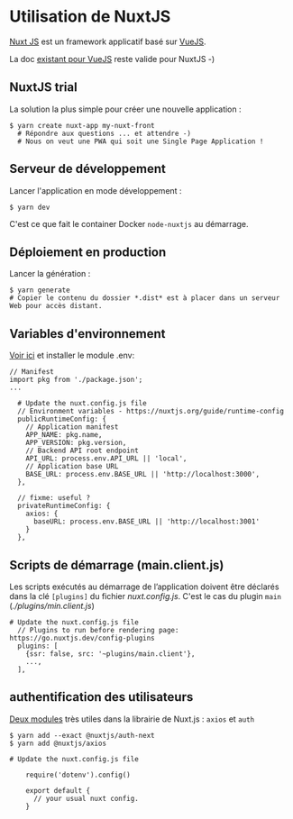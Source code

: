 # Utilisation de NuxtJS

[Nuxt JS](https://fr.nuxtjs.org/) est un framework applicatif basé sur [VueJS](https://fr.vuejs.org).

La doc [existant pour VueJS](./dev_vuejs_tutoriel-base.md) reste valide pour NuxtJS -)

## NuxtJS trial

La solution la plus simple pour créer une nouvelle application :  
```shell
$ yarn create nuxt-app my-nuxt-front
  # Répondre aux questions ... et attendre -)
  # Nous on veut une PWA qui soit une Single Page Application !
```

## Serveur de développement

Lancer l'application en mode développement :

```shell
$ yarn dev
```

C'est ce que fait le container Docker `node-nuxtjs` au démarrage.

## Déploiement en production

Lancer la génération :

```shell
$ yarn generate
# Copier le contenu du dossier *.dist* est à placer dans un serveur Web pour accès distant.
```

## Variables d'environnement

[Voir ici](https://fr.nuxtjs.org/docs/2.x/configuration-glossary/configuration-env) et installer le module .env:

```
// Manifest
import pkg from './package.json';
...

  # Update the nuxt.config.js file
  // Environment variables - https://nuxtjs.org/guide/runtime-config
  publicRuntimeConfig: {
    // Application manifest
    APP_NAME: pkg.name,
    APP_VERSION: pkg.version,
    // Backend API root endpoint
    API_URL: process.env.API_URL || 'local',
    // Application base URL
    BASE_URL: process.env.BASE_URL || 'http://localhost:3000',
  },

  // fixme: useful ?
  privateRuntimeConfig: {
    axios: {
      baseURL: process.env.BASE_URL || 'http://localhost:3001'
    }
  },

```


## Scripts de démarrage (main.client.js)

Les scripts exécutés au démarrage de l’application doivent être déclarés dans la clé `[plugins]` du fichier *nuxt.config.js*. C'est le cas du plugin `main` (*./plugins/min.client.js*)

```
# Update the nuxt.config.js file
  // Plugins to run before rendering page: https://go.nuxtjs.dev/config-plugins
  plugins: [
    {ssr: false, src: '~plugins/main.client'},
    ...,
  ],
```


## authentification des utilisateurs

[Deux modules](https://auth.nuxtjs.org/) très utiles dans la librairie de Nuxt.js : `axios` et `auth`

```shell
$ yarn add --exact @nuxtjs/auth-next
$ yarn add @nuxtjs/axios

# Update the nuxt.config.js file
```
```
    require('dotenv').config()
    
    export default {
      // your usual nuxt config.
    }
```
